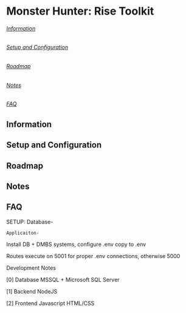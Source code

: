 # Monster Hunter: Rise Toolkit
###### [Information](https://github.com/kf1232/mhRiseDB/blob/main/README.md#information)
###### [Setup and Configuration](https://github.com/kf1232/mhRiseDB/blob/main/README.md#Setup-and-Configuration)
###### [Roadmap](https://github.com/kf1232/mhRiseDB/blob/main/README.md#Roadmap)
###### [Notes](https://github.com/kf1232/mhRiseDB/blob/main/README.md#Notes)
###### [FAQ](https://github.com/kf1232/mhRiseDB/blob/main/README.md#FAQ)


## Information


## Setup and Configuration


## Roadmap


## Notes


## FAQ



SETUP:
Database-


    Applicaiton-
Install DB + DMBS systems, configure .env copy to .env

Routes execute on 5001 for proper .env connections, otherwise 5000



Development Notes


[0] Database
    MSSQL + Microsoft SQL Server


[1] Backend
    NodeJS


[2] Frontend
    Javascript
    HTML/CSS
